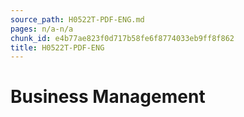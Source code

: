 ```yaml
---
source_path: H0522T-PDF-ENG.md
pages: n/a-n/a
chunk_id: e4b77ae823f0d717b58fe6f8774033eb9ff8f862
title: H0522T-PDF-ENG
---
```

# Business Management
